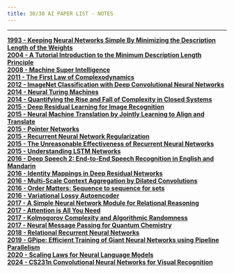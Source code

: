 ```yaml
---
title: 30/30 AI PAPER LIST - NOTES
---
```






 ---

[**1993 - Keeping Neural Networks Simple By Minimizing the Description Length of the Weights<br>**]()
[**2004 - A Tutorial Introduction to the Minimum Description Length Principle<br>**]()
[**2008 - Machine Super Intelligence<br>**]()
[**2011 - The First Law of Complexodynamics<br>**]()
[**2012 - ImageNet Classification with Deep Convolutional Neural Networks<br>**]()
[**2014 - Neural Turing Machines<br>**]()
[**2014 - Quantifying the Rise and Fall of Complexity in Closed Systems<br>**]()
[**2015 - Deep Residual Learning for Image Recognition<br>**]()
[**2015 - Neural Machine Translation by Jointly Learning to Align and Translate<br>**]()
[**2015 - Pointer Networks<br>**]()
[**2015 - Recurrent Neural Network Regularization<br>**]()
[**2015 - The Unreasonable Effectiveness of Recurrent Neural Networks<br>**]()
[**2015 - Understanding LSTM Networks<br>**]()
[**2016 - Deep Speech 2: End-to-End Speech Recognition in English and Mandarin<br>**]()
[**2016 - Identity Mappings in Deep Residual Networks<br>**]()
[**2016 - Multi-Scale Context Aggregation by Dilated Convolutions<br>**]()
[**2016 - Order Matters: Sequence to sequence for sets<br>**]()
[**2016 - Variational Lossy Autoencoder<br>**]()
[**2017 - A Simple Neural Network Module for Relational Reasoning<br>**]()
[**2017 - Attention is All You Need<br>**]()
[**2017 - Kolmogorov Complexity and Algorithmic Randomness<br>**]()
[**2017 - Neural Message Passing for Quantum Chemistry<br>**]()
[**2018 - Relational Recurrent Neural Networks<br>**]()
[**2019 - GPipe: Efficient Training of Giant Neural Networks using Pipeline Parallelism<br>**]()
[**2020 - Scaling Laws for Neural Language Models<br>**]()
[**2024 - CS231n Convolutional Neural Networks for Visual Recognition<br>**]()
<br><br>

<!-- WARNING: THIS FILE WAS AUTOGENERATED! DO NOT EDIT! -->

<!-- WARNING: THIS FILE WAS AUTOGENERATED! DO NOT EDIT! -->

